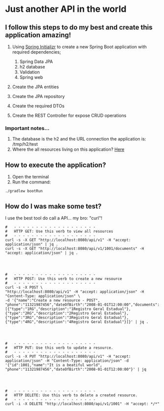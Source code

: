 #	Just another API in the world

##	I follow this steps to do my best and create this application amazing!

1.	Using [Spring Initializr](https://start.spring.io/) to create a new Spring Boot application with required dependencies;
	1.	Spring Data JPA
	1.	h2 database
	1.  Validation
	1.  Spring web

1.	Create the JPA entities
1.	Create the JPA repository
1.	Create the required DTOs
1.	Create the REST Controller for expose CRUD operations

### Important notes...

1.	The database is the h2 and the URL connection the application is: /tmp/h2/test
1.	Where the  all resources living on this application? [Here](http://localhost:8080/api/v1)


##	How to execute the application?

1.	Open the terminal
1.  Run the command:
```
./gradlew bootRun
```

##	How do I was make some test?

I use the best tool do call a API... my bro: "curl"!

```
#	- - - - - - - - - - - - - - - - - - -
#	HTTP GET: Use this verb to view all resources
#	- - - - - - - - - - - - - - - - - - -
curl -s -X GET "http://localhost:8080/api/v1" -H "accept: application/json" | jq .
curl -s -X GET "http://localhost:8080/api/v1/1001/documents" -H "accept: application/json" | jq .




#	- - - - - - - - - - - - - - - - - - -
#	HTTP POST: Use this verb to create a new resource
#	- - - - - - - - - - - - - - - - - - -
curl -s -X POST \
"http://localhost:8080/api/v1" -H "accept: application/json" -H "Content-Type: application/json" \
-d '{"name":"Create a new resource - POST", "phone":"11321987456","dateOfBirth":"2008-01-01T12:00:00","documents":[{"type":"1RG","description":"1Registro Geral Estadual"},{"type":"2RG","description":"2Registro Geral Estadual"},{"type":"3RG","description":"3Registro Geral Estadual"},{"type":"4RG","description":"4Registro Geral Estadual"}]}' | jq .




#	- - - - - - - - - - - - - - - - - - -
#	HTTP PUT: Use this verb to update a resource.
#	- - - - - - - - - - - - - - - - - - -
curl -s -X PUT "http://localhost:8080/api/v1" -H "accept: application/json" -H "Content-Type: application/json" -d '{"id":1001,"name":"It is a beatiful world", "phone":"11321987456","dateOfBirth":"2008-01-01T12:00:00"}' | jq




#	- - - - - - - - - - - - - - - - - - -
#	HTTP DELETE: Use this verb to delete a created resource.
#	- - - - - - - - - - - - - - - - - - -
curl -i -X DELETE "http://localhost:8080/api/v1/1001" -H "accept: */*" 

```